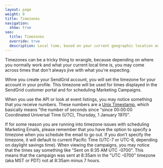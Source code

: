 ```yaml
---
layout: page
weight: 0
title: Timezones
navigation:
  show: true
seo:
  title: Timezones
  override: true
  description: Local time, based on your current geographic location on the earth. 
---
```


Timezones can be a tricky thing to wrangle, because depending on where you normally work and what your current local time is, 
you may come across times that don't always jive with what you're expecting.

Whne you create your SendGrid account, you will set the timezone for your account in your profile. This timezone will be 
used for times displayed in the SendGrid customer portal and for scheduling Marketing Campaigns.

When you use the API or look at event listings, you may notice something that you receive numbers. These numbers are a [Unix 
Timestamp](http://en.wikipedia.org/wiki/Unix_time), which basically means "the number of seconds since "since 00:00:00 Coordinated Universal 
Time (UTC), Thursday, 1 January 1970".

If for some reason you are running into timezone issues with scheduling Marketing Emails, please remember that you have the option to
specify a timezone when you schedule the email to go out. If you don't specify the timezone, it will default to current Pacific Time 
(UTC-7 or UTC-8, depending on daylight savings time). When viewing the campaigns, you may notice that the times say something like
 "Sent on 8:35 AM UTC -0700". This means that the campaign was sent at 8:35am in the "UTC -0700” timezone (aka MST or PDT) not at 8:35am minus 7 hours.